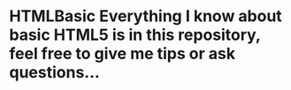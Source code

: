 # HTMLBasic   Everything I know about basic HTML5 is in this repository, feel free to give me tips or ask questions...
